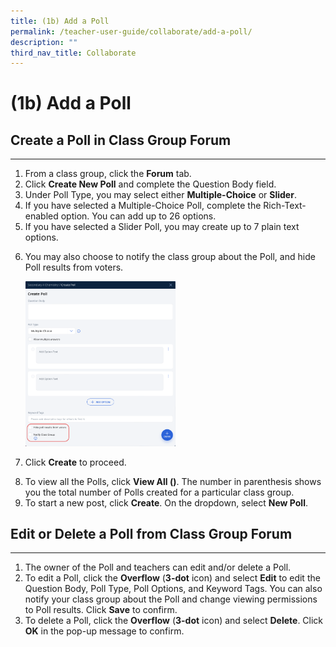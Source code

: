 ```yaml
---
title: (1b) Add a Poll
permalink: /teacher-user-guide/collaborate/add-a-poll/
description: ""
third_nav_title: Collaborate
---
```

<h1 id="-1b-add-a-poll">(1b) Add a Poll</h1>
<h2 id="-create-a-poll-in-class-group-forum-">Create a Poll in Class Group Forum</h2>
<hr>
<ol>
<li>From a class group, click the <strong>Forum</strong> tab.</li>
<li>Click <strong>Create New Poll</strong> and complete the Question Body field.</li>
<li>Under Poll Type, you may select either <strong>Multiple-Choice</strong> or <strong>Slider</strong>. </li>
<li>If you have selected a Multiple-Choice Poll, complete the Rich-Text-enabled option. You can add up to 26 options. </li>
<li>If you have selected a Slider Poll, you may create up to 7 plain text options.</li>
<li><p>You may also choose to notify the class group about the Poll, and hide Poll results from voters.</p>
<p><img style="width: 50%;" src="/images/2Teacher/C-Poll.png"></p>
</li>
<li><p>Click <strong>Create</strong> to proceed.</p>
</li>
<li>To view all the Polls, click <strong>View All ()</strong>. The number in parenthesis shows you the total number of Polls created for a particular class group.</li>
<li>To start a new post, click <strong>Create</strong>. On the dropdown, select <strong>New Poll</strong>. </li>
</ol>
<h2 id="edit-or-delete-a-poll-from-class-group-forum">Edit or Delete a Poll from Class Group Forum</h2>
<hr>
<ol>
<li>The owner of the Poll and teachers can edit and/or delete a Poll.</li>
<li>To edit a Poll, click the <strong>Overflow</strong> (<strong>3-dot</strong> icon) and select <strong>Edit</strong> to edit the Question Body, Poll Type, Poll Options, and Keyword Tags. You can also notify your class group about the Poll and change viewing permissions to Poll results. Click <strong>Save</strong> to confirm.</li>
<li>To delete a Poll, click the <strong>Overflow</strong> (<strong>3-dot</strong> icon) and select <strong>Delete</strong>. Click <strong><strong>OK</strong></strong> in the pop-up message to confirm.</li>
</ol>